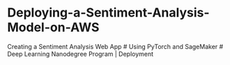 # Deploying-a-Sentiment-Analysis-Model-on-AWS
Creating a Sentiment Analysis Web App
    # Using PyTorch and SageMaker
    # Deep Learning Nanodegree Program | Deployment
